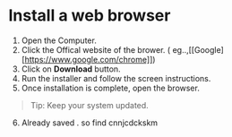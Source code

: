 # Install a web browser

1. Open the Computer.
2. Click the Offical website of the brower. ( eg..,[[Google][https://www.google.com/chrome]])
3. Click on **Download** button.
4. Run the installer and follow the screen instructions.
5. Once installation is complete, open the browser.

> Tip: Keep your system updated.

6. Already saved . so find cnnjcdckskm